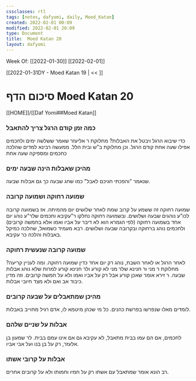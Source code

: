 ```yaml
---
cssclasses: rtl
tags: [notes, dafyomi, daily, Moed_Katan] 
created: 2022-02-01 00:09
modified: 2022-02-01 20:09
type: Document
title:  Moed Katan 20
layout: dafyomi
---
```

Week Of: [[2022-01-30]]
[[2022-02-01]]

[[2022-01-31DY - Moed Katan 19 | << ]] 

# סיכום הדף  Moed Katan 20

[[HOME]]/[[Daf Yomi##Moed Katan]]

### כמה זמן קודם הרגל צריך להתאבל
כדי שיבוא הרגל ויבטל את האבלות?
מחלוקת ר אליעזר שאמר ששלשה ימים ולחכמים אפילו שעה אחת קודם הרגל. וכן מחלוקת ב"ש ובית הלל.
ממעשה רבינא למדים שהלכה כחכמים ומספיקה שעה אחת
### מהיכן שאבלות הינה שבעה ימים
שנאמר "והפכתי חגיכם לאבל" כמו שחג שבעה כך גם אבלות שבעה.
### שמועה רחוקה ושמועה קרובה
שמועה רחוקה זה ששמע על קרוב שמת לאחר שלושים יום מהמיתה. 
אז בשמועה קרובה לכו"ע נוהגים שבעה ושלושים. ובשמועה רחוקה נחלקו  ר"עקיבא וחכמים שלר"ע נוהג יום אחד בשמועה רחוקה (לפי הגמרא הוא לא דיבר על אביו ואמו אלא בחמשה קרובים) ולחכמים נוהג ברחוקה ובקרובה שבעה ושלושים. 
רבא מעמיד כשמואל, שהלכה כמיקל באבלות והלכה כר עקיבא.
### שמועה קרובה שנעשית רחוקה
לאחר הרגל או לאחר השבת, נוהג רק יום אחד כדין שמועה רחוקה.
ומה לעניין קריעה?
מחלוקת ר מני ור חנינא שלר מני לא קורע ולר חנינא קורע למרות שלא נוהג אבלות שבעה.
ר זירא אומר שאכן קורע אבל רק על אביו ואמו ולא על חמשה קרובים. וזה מדין כיבוד אב ואם ולא מצד חיובי אבלות.
### מהיכן שמתאבלים על שבעה קרובים 
לומדים מאלו שנפרשו בפרשת כהנים. כל מי שכהן מיטמא לו, אדם רגיל מחוייב באבלות. 
### אבלות על שניים שלהם
לחכמים, אם הם עמו בבית מתאבל, לא עקיבא גם אם אינו עמם בבית. לר שמעון בן אלעזר, רק על בן בנו ועל אבי אביו. 
### אבלות על קרובי אשתו
רב הונא אומר שמתאבל עם אשתו רק על חמיו וחמותו ולא על קרובים אחרים.


